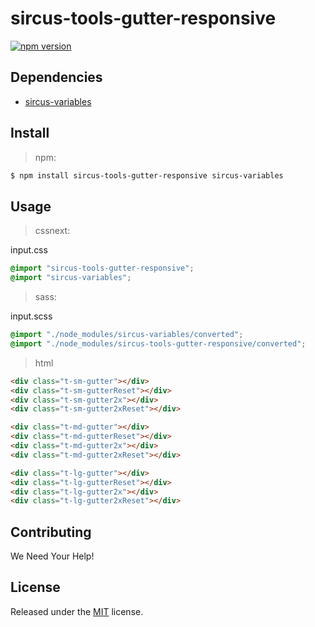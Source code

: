 # sircus-tools-gutter-responsive

[![npm version](https://img.shields.io/npm/v/sircus-tools-gutter-responsive.svg?style=flat)](https://www.npmjs.com/package/sircus-tools-gutter-responsive)

## Dependencies
- [sircus-variables](https://github.com/sircus/variables)


## Install

> npm:

```bash
$ npm install sircus-tools-gutter-responsive sircus-variables
```

## Usage

> cssnext:

input.css
```css
@import "sircus-tools-gutter-responsive";
@import "sircus-variables";
```

> sass:

input.scss
```scss
@import "./node_modules/sircus-variables/converted";
@import "./node_modules/sircus-tools-gutter-responsive/converted";
```


> html

```html
<div class="t-sm-gutter"></div>
<div class="t-sm-gutterReset"></div>
<div class="t-sm-gutter2x"></div>
<div class="t-sm-gutter2xReset"></div>

<div class="t-md-gutter"></div>
<div class="t-md-gutterReset"></div>
<div class="t-md-gutter2x"></div>
<div class="t-md-gutter2xReset"></div>

<div class="t-lg-gutter"></div>
<div class="t-lg-gutterReset"></div>
<div class="t-lg-gutter2x"></div>
<div class="t-lg-gutter2xReset"></div>
```


## Contributing

We Need Your Help!


## License
Released under the [MIT](https://github.com/sircus/license/blob/master/LICENSE) license.
